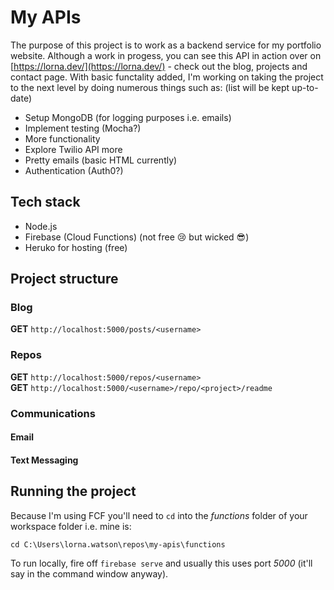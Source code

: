 # My APIs

The purpose of this project is to work as a backend service for my portfolio website. Although a work in progess, you can see this API in action over on [https://lorna.dev/](https://lorna.dev/) - check out the blog, projects and contact page. With basic functality added, I'm working on taking the project to the next level by doing numerous things such as: (list will be kept up-to-date)

* Setup MongoDB (for logging purposes i.e. emails)
* Implement testing (Mocha?)
* More functionality
* Explore Twilio API more
* Pretty emails (basic HTML currently)
* Authentication (Auth0?)

## Tech stack
* Node.js
* Firebase (Cloud Functions) (not free 😢 but wicked 😎)
* Heruko for hosting (free)

## Project structure

### Blog 

**GET** `http://localhost:5000/posts/<username>`

### Repos

**GET** `http://localhost:5000/repos/<username>`  
**GET** `http://localhost:5000/<username>/repo/<project>/readme`

### Communications

#### Email

#### Text Messaging

## Running the project
Because I'm using FCF you'll need to `cd` into the *functions* folder of your workspace folder i.e. mine is:

`cd C:\Users\lorna.watson\repos\my-apis\functions`

To run locally, fire off `firebase serve` and usually this uses port *5000* (it'll say in the command window anyway).
 
